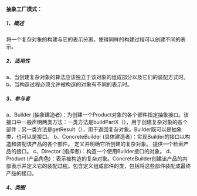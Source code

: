 #### **抽象工厂模式：**

##### 1、概述

将一个复杂对象的构建与它的表示分离，使得同样的构建过程可以创建不同的表示。

##### 2、适用性

a、当创建复杂对象的算法应该独立于该对象的组成部分以及它们的装配方式时。
b、当构造过程必须允许被构造的对象有不同的表示时。

##### 3、参与者

a、Builder (抽象建造者)：为创建一个Product对象的各个部件指定抽象接口。该接口中一般声明两类方法：一类方法是buildPartX（），用于创建复杂对象的各个部件；另一类方法是getResult（），用于返回复杂对象。Builder既可以是抽象类，也可以是接口。
b、ConcreteBuilder (具体建造者)：实现Builder的接口以构造和装配该产品的各个部件。 定义并明确它所创建的复杂对象。 提供一个检索产品的接口。
c、Director (指挥者)：构造一个使用Builder接口的对象。
d、Product (产品角色)：表示被构造的复杂对象。ConcreteBuilder创建该产品的内部表示并定义它的装配过程。包含定义组成部件的类，包括将这些部件装配成最终产品的接口。

##### 4、类图

